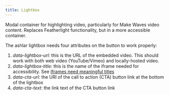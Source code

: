 ```yaml
---
title: Lightbox
---
```

Modal container for highlighting video, particularly for Make Waves video content. Replaces Featherlight functionality, but in a more accessible container.

The ashlar lightbox needs four attributes on the button to work properly:

1. *data-lightbox-url:* this is the URL of the embedded video. This should work with both web video (YouTube/Vimeo) and locally-hosted video.
2. *data-lightbox-title:* this is the name of the iframe needed for accessibility. See [Iframes need meaningful titles](https://designsystem.wwu.edu/accessibility/guide/iframes-need-meaningful-titles)
3. *data-cta-url:* the URl of the call to action (CTA) button link at the bottom of the lightbox
4. *data-cta-text:* the link text of the CTA button link